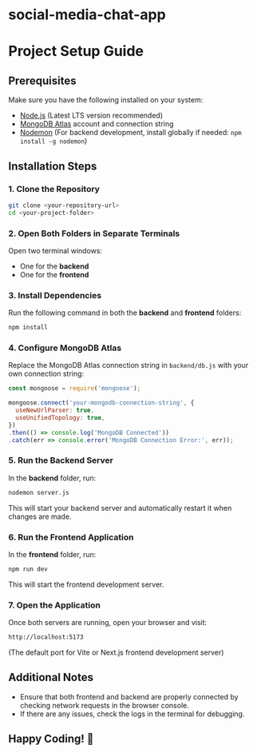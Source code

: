 # social-media-chat-app

# Project Setup Guide

## Prerequisites
Make sure you have the following installed on your system:
- [Node.js](https://nodejs.org/) (Latest LTS version recommended)
- [MongoDB Atlas](https://www.mongodb.com/atlas/database) account and connection string
- [Nodemon](https://www.npmjs.com/package/nodemon) (For backend development, install globally if needed: `npm install -g nodemon`)

## Installation Steps

### 1. Clone the Repository
```sh
git clone <your-repository-url>
cd <your-project-folder>
```

### 2. Open Both Folders in Separate Terminals
Open two terminal windows:
- One for the **backend**
- One for the **frontend**

### 3. Install Dependencies
Run the following command in both the **backend** and **frontend** folders:
```sh
npm install
```

### 4. Configure MongoDB Atlas
Replace the MongoDB Atlas connection string in `backend/db.js` with your own connection string:
```js
const mongoose = require('mongoose');

mongoose.connect('your-mongodb-connection-string', {
  useNewUrlParser: true,
  useUnifiedTopology: true,
})
.then(() => console.log('MongoDB Connected'))
.catch(err => console.error('MongoDB Connection Error:', err));
```

### 5. Run the Backend Server
In the **backend** folder, run:
```sh
nodemon server.js
```
This will start your backend server and automatically restart it when changes are made.

### 6. Run the Frontend Application
In the **frontend** folder, run:
```sh
npm run dev
```
This will start the frontend development server.

### 7. Open the Application
Once both servers are running, open your browser and visit:
```sh
http://localhost:5173
```
(The default port for Vite or Next.js frontend development server)

## Additional Notes
- Ensure that both frontend and backend are properly connected by checking network requests in the browser console.
- If there are any issues, check the logs in the terminal for debugging.

## Happy Coding! 🚀
